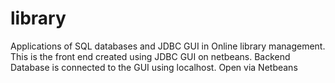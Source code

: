 # library
Applications of SQL databases and JDBC GUI in Online library management.
This is the front end created using JDBC GUI on netbeans. Backend Database is connected to the GUI using localhost.
Open via Netbeans
